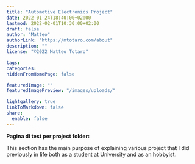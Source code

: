 ```yaml
---
title: "Automotive Electronics Project"
date: 2022-01-24T18:40:00+02:00
lastmod: 2022-02-01T10:30:00+02:00
draft: false
author: "Matteo"
authorLink: "https://mtotaro.com/about"
description: ""
license: "©2022 Matteo Totaro"

tags:
categories:
hiddenFromHomePage: false

featuredImage: ""
featuredImagePreview: "/images/uploads/"

lightgallery: true
linkToMarkdown: false
share:
  enable: false
---
```


<strong>Pagina di test per project folder:</strong>
<p>This section has the main purpose of explaining various project that I did previously in life both as a student at University and as an hobbyist.
</p>